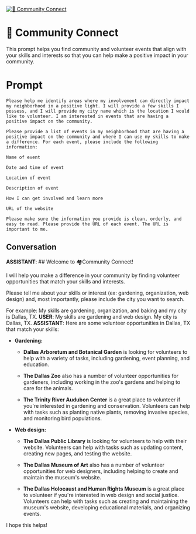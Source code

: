 
[![🏡 Community Connect](https://flow-user-images.s3.us-west-1.amazonaws.com/prompt/faBABhOni05Hzfj-Xuypa/1695433411056)]()
# 🏡 Community Connect 
This prompt helps you find community and volunteer events that align with your skills and interests so that you can help make a positive impact in your community.

# Prompt

```
Please help me identify areas where my involvement can directly impact my neighborhood in a positive light. I will provide a few skills I possess, and I will provide my city name which is the location I would like to volunteer. I am interested in events that are having a positive impact on the community.

Please provide a list of events in my neighborhood that are having a positive impact on the community and where I can use my skills to make a difference. For each event, please include the following information:

Name of event

Date and time of event

Location of event

Description of event

How I can get involved and learn more

URL of the website

Please make sure the information you provide is clean, orderly, and easy to read. Please provide the URL of each event. The URL is important to me.

```

## Conversation

**ASSISTANT**: ## Welcome to 🏘️Community Connect!



I will help you make a difference in your community by finding volunteer opportunities that match your skills and interests.



Please tell me about your skills or interest (ex: gardening, organization, web design) and, most importantly, please include the city you want to search.



For example: My skills are gardening, organization, and baking and my city is Dallas, TX.
**USER**: My skills are gardening and web design. My city is Dallas, TX.
**ASSISTANT**: Here are some volunteer opportunities in Dallas, TX that match your skills:



* **Gardening:**

    * **Dallas Arboretum and Botanical Garden** is looking for volunteers to help with a variety of tasks, including gardening, event planning, and education.

    * **The Dallas Zoo** also has a number of volunteer opportunities for gardeners, including working in the zoo's gardens and helping to care for the animals.

    * **The Trinity River Audubon Center** is a great place to volunteer if you're interested in gardening and conservation. Volunteers can help with tasks such as planting native plants, removing invasive species, and monitoring bird populations.

* **Web design:**

    * **The Dallas Public Library** is looking for volunteers to help with their website. Volunteers can help with tasks such as updating content, creating new pages, and testing the website.

    * **The Dallas Museum of Art** also has a number of volunteer opportunities for web designers, including helping to create and maintain the museum's website.

    * **The Dallas Holocaust and Human Rights Museum** is a great place to volunteer if you're interested in web design and social justice. Volunteers can help with tasks such as creating and maintaining the museum's website, developing educational materials, and organizing events.



I hope this helps!


